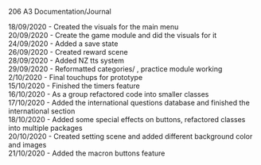 206 A3 Documentation/Journal

18/09/2020 - Created the visuals for the main menu<br/>
20/09/2020 - Create the game module and did the visuals for it<br/>
24/09/2020 - Added a save state<br/>
26/09/2020 - Created reward scene<br/>
28/09/2020 - Added NZ tts system<br/>
29/09/2020 - Reformatted categories/ , practice module working<br/>
2/10/2020  - Final touchups for prototype<br/>
15/10/2020 - Finished the timers feature<br/>
16/10/2020 - As a group refactored code into smaller classes<br/>
17/10/2020 - Added the international questions database and finished the international section<br/>
18/10/2020 - Added some special effects on buttons, refactored classes into multiple packages<br/>
20/10/2020 - Created setting scene and added different background color and images<br/>
21/10/2020 - Added the macron buttons feature
